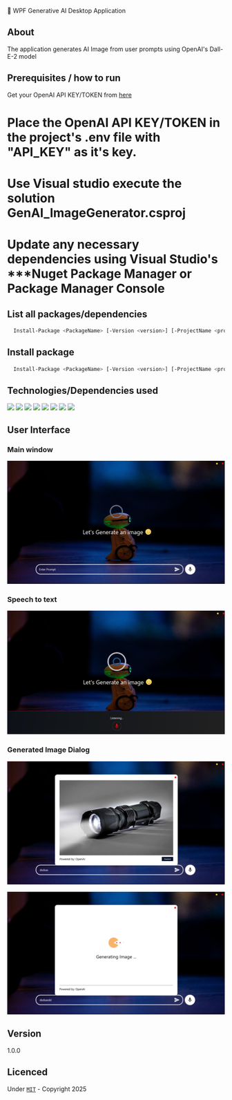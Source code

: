 ﻿🤖 WPF Generative AI Desktop Application

## About 

The application generates AI Image from user prompts using OpenAI's Dall-E-2 model

## Prerequisites / how to run

Get your OpenAI API KEY/TOKEN from [here](https://platform.openai.com/docs/overview)

# Place the OpenAI API KEY/TOKEN in the project's .env file with "API_KEY" as it's key.

# Use Visual studio execute the solution GenAI_ImageGenerator.csproj

# Update any necessary dependencies using Visual Studio's ***Nuget Package Manager or Package Manager Console

## List all packages/dependencies 

```bash
  Install-Package <PackageName> [-Version <version>] [-ProjectName <project>] [-Source <source>] [-DependencyVersion <dependency>]
```

## Install package

```bash
  Install-Package <PackageName> [-Version <version>] [-ProjectName <project>] [-Source <source>] [-DependencyVersion <dependency>]
```

## Technologies/Dependencies used

<div id="badges">
  <img src="https://img.shields.io/badge/-C Sharp-green" />
  <img src="https://img.shields.io/badge/-dotnet core 8-red" />
  <img src="https://img.shields.io/badge/-WPF-blue" />
  <img src="https://img.shields.io/badge/-Xaml-green" />
  <img src="https://img.shields.io/badge/-OpenAI-red" />
  <img src="https://img.shields.io/badge/-Serilog-brown" />
  <img src="https://img.shields.io/badge/-Microsoft Dependency Injection-green" />
  <img src="https://img.shields.io/badge/-Material Design-blue" />
</div>

## User Interface

### Main window 
![Screenshot](Screenshots/MainWindow.png)

### Speech to text
![Screenshot](Screenshots/cognitive.png)


### Generated Image Dialog
![Screenshot](Screenshots/dialog.png)

![Screenshot](Screenshots/loading.png)

## Version 
1.0.0

## Licenced 
Under [`MIT`](LICENSE) - Copyright 2025  

